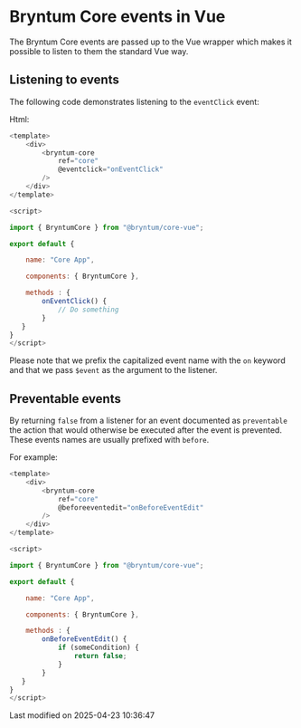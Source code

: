 # Bryntum Core events in Vue

The Bryntum Core events are passed up to the Vue wrapper which makes it possible to listen to them the standard
Vue way.

## Listening to events

The following code demonstrates listening to the `eventClick` event:

Html:

```javascript
<template>
    <div>
        <bryntum-core
            ref="core"
            @eventclick="onEventClick"
        />
    </div>
</template>

<script>

import { BryntumCore } from "@bryntum/core-vue";

export default {

    name: "Core App",

    components: { BryntumCore },

    methods : {
        onEventClick() {
            // Do something
        }
   }
}
</script>
```

Please note that we prefix the capitalized event name with the `on` keyword and that we pass `$event` as
the argument to the listener.

## Preventable events

By returning `false` from a listener for an event documented as `preventable` the action that would otherwise be
executed after the event is prevented. These events names are usually prefixed with `before`.

For example:

```javascript
<template>
    <div>
        <bryntum-core
            ref="core"
            @beforeeventedit="onBeforeEventEdit"
        />
    </div>
</template>

<script>

import { BryntumCore } from "@bryntum/core-vue";

export default {

    name: "Core App",

    components: { BryntumCore },

    methods : {
        onBeforeEventEdit() {
            if (someCondition) {
                return false;
            }
        }
   }
}
</script>
```


<p class="last-modified">Last modified on 2025-04-23 10:36:47</p>